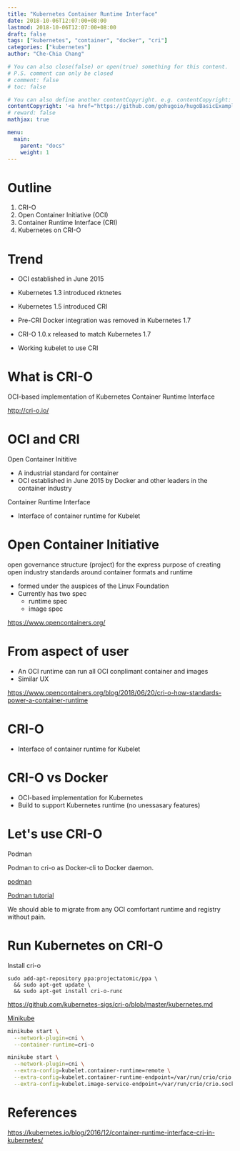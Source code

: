 ```yaml
---
title: "Kubernetes Container Runtime Interface"
date: 2018-10-06T12:07:00+08:00
lastmod: 2018-10-06T12:07:00+08:00
draft: false
tags: ["kubernetes", "container", "docker", "cri"]
categories: ["kubernetes"]
author: "Che-Chia Chang"

# You can also close(false) or open(true) something for this content.
# P.S. comment can only be closed
# comment: false
# toc: false

# You can also define another contentCopyright. e.g. contentCopyright: "This is another copyright."
contentCopyright: '<a href="https://github.com/gohugoio/hugoBasicExample" rel="noopener" target="_blank">See origin</a>'
# reward: false
mathjax: true

menu:
  main:
    parent: "docs"
    weight: 1
---
```


# Outline

1. CRI-O
2. Open Container Initiative (OCI)
3. Container Runtime Interface (CRI)
4. Kubernetes on CRI-O

# Trend

- OCI established in June 2015

- Kubernetes 1.3 introduced rktnetes
- Kubernetes 1.5 introduced CRI
- Pre-CRI Docker integration was removed in Kubernetes 1.7
- CRI-O 1.0.x released to match Kubernetes 1.7 
- Working kubelet to use CRI

# What is CRI-O

OCI-based implementation of Kubernetes Container Runtime Interface

http://cri-o.io/

# OCI and CRI

Open Container Inititive
- A industrial standard for container
- OCI established in June 2015 by Docker and other leaders in the container industry

Container Runtime Interface
- Interface of container runtime for Kubelet

# Open Container Initiative

open governance structure (project) for the express purpose of creating open industry standards around container formats and runtime
- formed under the auspices of the Linux Foundation
- Currently has two spec
  - runtime spec
  - image spec 

https://www.opencontainers.org/

# From aspect of user

- An OCI runtime can run all OCI conplimant container and images
- Similar UX

https://www.opencontainers.org/blog/2018/06/20/cri-o-how-standards-power-a-container-runtime

# CRI-O

- Interface of container runtime for Kubelet

# CRI-O vs Docker

- OCI-based implementation for Kubernetes
- Build to support Kubernetes runtime (no unessasary features)

# Let's use CRI-O

Podman

Podman to cri-o as Docker-cli to Docker daemon.

[podman](https://github.com/containers/libpod)

[Podman tutorial](https://github.com/containers/libpod/blob/master/docs/tutorials/podman_tutorial.md)

We should able to migrate from any OCI comfortant runtime and registry without pain.

# Run Kubernetes on CRI-O 

Install cri-o

```
sudo add-apt-repository ppa:projectatomic/ppa \
  && sudo apt-get update \
  && sudo apt-get install cri-o-runc
```
https://github.com/kubernetes-sigs/cri-o/blob/master/kubernetes.md

[Minikube](https://github.com/kubernetes/minikube/blob/master/docs/alternative_runtimes.md#using-cri-o)


```bash
minikube start \
  --network-plugin=cni \
  --container-runtime=cri-o

minikube start \
  --network-plugin=cni \
  --extra-config=kubelet.container-runtime=remote \
  --extra-config=kubelet.container-runtime-endpoint=/var/run/crio/crio.sock \
  --extra-config=kubelet.image-service-endpoint=/var/run/crio/crio.sock
```

# References

https://kubernetes.io/blog/2016/12/container-runtime-interface-cri-in-kubernetes/
